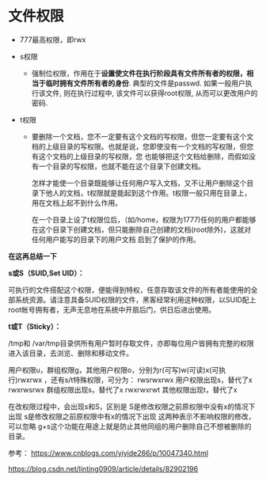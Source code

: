 # 文件权限

- 777最高权限，即rwx

- s权限

  -  强制位权限，作用在于**设置使文件在执行阶段具有文件所有者的权限，相当于临时拥有文件所有者的身份**. 典型的文件是passwd. 如果一般用户执行该文件, 则在执行过程中, 该文件可以获得root权限, 从而可以更改用户的密码.

- t权限

  - 要删除一个文档，您不一定要有这个文档的写权限，但您一定要有这个文档的上级目录的写权限。也就是说，您即使没有一个文档的写权限，但您有这个文档的上级目录的写权限，您 也能够把这个文档给删除，而假如没有一个目录的写权限，也就不能在这个目录下创建文档。

    怎样才能使一个目录既能够让任何用户写入文档，又不让用户删除这个目录下他人的文档，t权限就是能起到这个作用。t权限一般只用在目录上，用在文档上起不到什么作用。

    在一个目录上设了t权限位后，（如/home，权限为1777)任何的用户都能够在这个目录下创建文档，但只能删除自己创建的文档(root除外)，这就对任何用户能写的目录下的用户文档 启到了保护的作用。



**在这再总结一下**

**s或S（SUID,Set UID）：**

可执行的文件搭配这个权限，便能得到特权，任意存取该文件的所有者能使用的全部系统资源。请注意具备SUID权限的文件，黑客经常利用这种权限，以SUID配上root帐号拥有者，无声无息地在系统中开扇后门，供日后进出使用。

**t或T（Sticky）：**

/tmp和 /var/tmp目录供所有用户暂时存取文件，亦即每位用户皆拥有完整的权限进入该目录，去浏览、删除和移动文件。



用户权限u，群组权限g，其他用户权限o，分别为r(可写)w(可读)x(可执行)rwxrwx ，还有s/t特殊权限，可分为：
rwsrwxrwx 用户权限出现s，替代了x
rwxrwsrwx 群组权限出现s，替代了x
rwxrwxrwt 其他权限出现t，替代了x 

 在改权限过程中，会出现s和S，区别是
S是修改权限之前原权限中没有x的情况下出现
s是修改权限之前原权限中有x的情况下出现
这两种表示不影响权限的修改，可以忽略
g+s这个功能在用途上就是防止其他同组的用户删除自己不想被删除的目录。 



参考： https://www.cnblogs.com/yiyide266/p/10047340.html 

 https://blog.csdn.net/linting0909/article/details/82902196 